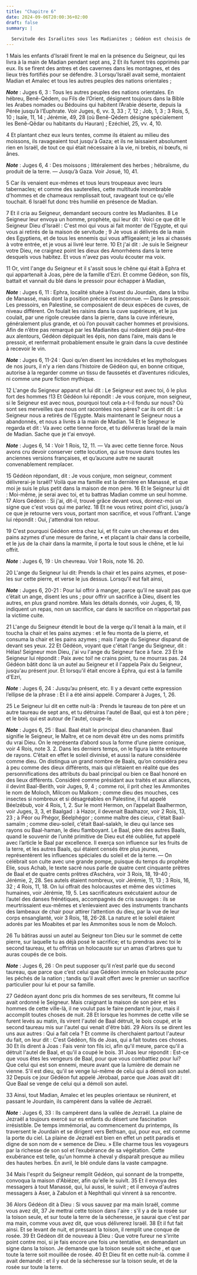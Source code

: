 ```yaml
---
title: "Chapitre 6"
date: 2024-09-06T20:00:36+02:00
draft: false
summary: |
  
  Servitude des Israélites sous les Madianites ; Gédéon est choisis de Dieu pour les délivrer.
---
```



1 Mais les enfants d'Israël firent le mal en la présence du Seigneur, qui les livra à la main de Madian pendant sept ans, 2 Et ils furent très opprimés par eux. Ils se firent des antres et des cavernes dans les montagnes, et des lieux très fortifiés pour se défendre. 3 Lorsqu'Israël avait semé, montaient Madian et Amalec et tous les autres peuples des nations orientales ;

***Note*** :  Juges 6, 3 : Tous les autres peuples des nations orientales. En hébreu, Benê-Qédem, ou Fils de l’Orient, désignent toujours dans la Bible les Arabes nomades ou Bédouins qui habitent l’Arabie déserte, depuis la Pérée jusqu’à l’Euphrate. Voir Juges, 6, vv. 3, 33 ; 7, 12 ; Job, 1, 3 ; 3 Rois, 5, 10 ; Isaïe, 11, 14 ; Jérémie, 49, 28 (où Benê-Qédem désigne spécialement les Benê-Qêdar ou habitants du Hauran) ; Ezéchiel, 25, vv. 4, 10.

4 Et plantant chez eux leurs tentes, comme ils étaient au milieu des moissons, ils ravageaient tout jusqu'à Gaza; et ils ne laissaient absolument rien en Israël, de tout ce qui était nécessaire à la vie, ni brebis, ni bœufs, ni ânes.

***Note*** :  Juges 6, 4 : Des moissons ; littéralement des herbes ; hébraïsme, du produit de la terre. ― Jusqu’à Gaza. Voir Josué, 10, 41.

5 Car ils venaient eux-mêmes et tous leurs troupeaux avec leurs tabernacles; et comme des sauterelles, cette multitude innombrable d'hommes et de chameaux remplissait tout, ravageant tout ce qu'elle touchait. 6 Israël fut donc très humilié en présence de Madian.


7 Et il cria au Seigneur, demandant secours contre les Madianites. 8 Le Seigneur leur envoya un homme, prophète, qui leur dit : Voici ce que dit le Seigneur Dieu d'Israël : C'est moi qui vous ai fait monter de l'Egypte, et qui vous ai retirés de la maison de servitude ; 9 Je vous ai délivrés de la main des Egyptiens, et de tous les ennemis qui vous affligeaient; je les ai chassés à votre entrée, et je vous ai livré leur terre. 10 Et j'ai dit : Je suis le Seigneur votre Dieu, ne craignez point les dieux des Amorrhéens dans la terre desquels vous habitez. Et vous n'avez pas voulu écouter ma voix.


11 Or, vint l'ange du Seigneur et il s'assit sous le chêne qui était à Ephra et qui appartenait à Joas, père de la famille d'Ezri. Et comme Gédéon, son fils, battait et vannait du blé dans le pressoir pour échapper à Madian,

***Note*** :  Juges 6, 11 : Ephra, localité située à l’ouest du Jourdain, dans la tribu de Manassé, mais dont la position précise est inconnue. ― Dans le pressoir. Les pressoirs, en Palestine, se composaient de deux espèces de cuves, de niveau différent. On foulait les raisins dans la cuve supérieure, et le jus coulait, par une rigole creusée dans la pierre, dans la cuve inférieure, généralement plus grande, et où l’on pouvait cacher hommes et provisions. Afin de n’être pas remarqué par les Madianites qui rodaient déjà peut-être aux alentours, Gédéon dépiquait les épis, non dans l’aire, mais dans le pressoir, et renfermait probablement ensuite le grain dans la cuve destinée à recevoir le vin.

***Note*** :  Juges 6, 11-24 : Quoi qu’en disent les incrédules et les mythologues de nos jours, il n’y a rien dans l’histoire de Gédéon qui, en bonne critique, autorise à la regarder comme un tissu de faussetés et d’aventures ridicules, ni comme une pure fiction mythique.

12 L'ange du Seigneur apparut et lui dit : Le Seigneur est avec toi, ô le plus fort des hommes !13 Et Gédéon lui répondit : Je vous conjure, mon seigneur, si le Seigneur est avec nous, pourquoi tout cela a-t-il fondu sur nous? Où sont ses merveilles que nous ont racontées nos pères? car ils ont dit : Le Seigneur nous a retirés de l'Egypte. Mais maintenant le Seigneur nous a abandonnés, et nous a livrés à la main de Madian. 14 Et le Seigneur le regarda et dit : Va avec cette tienne force, et tu délivreras Israël de la main de Madian. Sache que je t'ai envoyé.

***Note*** :  Juges 6, 14 : Voir 1 Rois, 12, 11. ― Va avec cette tienne force. Nous avons cru devoir conserver cette locution, qui se trouve dans toutes les anciennes versions françaises, et qu’aucune autre ne saurait convenablement remplacer.

15 Gédéon répondant, dit : Je vous conjure, mon seigneur, comment délivrerai-je Israël? Voilà que ma famille est la dernière en Manassé, et que moi je suis le plus petit dans la maison de mon père. 16 Et le Seigneur lui dit : Moi-même, je serai avec toi, et tu battras Madian comme un seul homme. 17 Alors Gédéon : Si j'ai, dit-il, trouvé grâce devant vous, donnez-moi un signe que c'est vous qui me parlez. 18 Et ne vous retirez point d'ici, jusqu'à ce que je retourne vers vous, portant mon sacrifice, et vous l'offrant. L'ange lui répondit : Oui, j'attendrai ton retour.


19 C'est pourquoi Gédéon entra chez lui, et fit cuire un chevreau et des pains azymes d'une mesure de farine, • et plaçant la chair dans la corbeille, et le jus de la chair dans la marmite, il porta le tout sous le chêne, et le lui offrit.

***Note*** :  Juges 6, 19 : Un chevreau. Voir 1 Rois, note 16. 20.

20 L'ange du Seigneur lui dit: Prends la chair et les pains azymes, et pose-les sur cette pierre, et verse le jus dessus. Lorsqu'il eut fait ainsi,

***Note*** :  Juges 6, 20-21 : Pour lui offrir à manger, parce qu’il ne savait pas que c’était un ange, disent les uns ; pour offrir un sacrifice à Dieu, disent les autres, en plus grand nombre. Mais les détails donnés, voir Juges, 6, 19, indiquent un repas, non un sacrifice, car dans le sacrifice on n’apportait pas la victime cuite.

21 L'ange du Seigneur étendit le bout de la verge qu'il tenait à la main, et il toucha la chair et les pains azymes : et le feu monta de la pierre, et consuma la chair et les pains azymes ; mais l'ange du Seigneur disparut de devant ses yeux. 22 Et Gédéon, voyant que c'était l'ange du Seigneur, dit : Hélas! Seigneur mon Dieu, j'ai vu l'ange du Seigneur face à face. 23 Et le Seigneur lui répondit : Paix avec toi! ne crains point, tu ne mourras pas. 24 Gédéon bâtit donc là un autel au Seigneur et il l'appela Paix du Seigneur, jusqu'au présent jour. Et lorsqu'il était encore à Ephra, qui est à la famille d'Ezri,

***Note*** :  Juges 6, 24 : Jusqu’au présent, etc. Il y a devant cette expression l’ellipse de la phrase : Et il a été ainsi appelé. Comparer à Juges, 1, 26.


25 Le Seigneur lui dit en cette nuit-là : Prends le taureau de ton père et un autre taureau de sept ans, et tu détruiras l'autel de Baal, qui est à ton père ; et le bois qui est autour de l'autel, coupe-le.

***Note*** :  Juges 6, 25 : Baal. Baal était le principal dieu chananéen. Baal signifie le Seigneur, le Maître, et ce nom devait être un des noms primitifs du vrai Dieu. On le représenta d’abord sous la forme d’une pierre conique, voir 4 Rois, note 3. 2. Dans les derniers temps, on le figura la tête entourée de rayons. C’était en effet le soleil divinisé, et aussi la nature considérée comme dieu. On distingua un grand nombre de Baals, qu’on considéra peu à peu comme des dieux différents, mais qui n’étaient en réalité que des personnifications des attributs du baal principal ou bien ce Baal honoré en des lieux différents. Considéré comme présidant aux traités et aux alliances, il devint Baal-Berith, voir Juges, 9, 4 ; comme roi, il prit chez les Ammonites le nom de Moloch, Milcom ou Malkom ; comme dieu des mouches, ces insectes si nombreux et si désagréables en Palestine, il fut appelé Béelzébub, voir 4 Rois, 1, 2. Sur le mont Hermon, on l’appelait Baalhermon, voir Juges, 3, 3, et Baalgad : à Hazor, il devenait
Baalhazor, voir 2 Rois, 13, 23 ; à Péor ou Phégor, Béelphégor ; comme maître des cieux, c’était Baal-samaïm ; comme dieu-soleil, c’était Baal-salakh, le dieu qui lance ses rayons ou Baal-haman, le dieu flamboyant. Le Baal, père des autres Baals, quand le souvenir de l’unité primitive de Dieu eut été oubliée, fut appelé avec l’article le Baal par excellence. Il exerça son influence sur les fruits de la terre, et les autres Baals, qui étaient censés être plus jeunes, représentèrent les influences spéciales du soleil et de la terre. ― On célébrait son culte avec une grande pompe, puisque du temps du prophète Elie, sous Achab, le texte sacré nous parle de quatre cent cinquante prêtres de Baal et de quatre cents prêtres d’Aschéra, voir 3 Rois, 18, 19-40 ; Jérémie, 2, 28. Ses autels étaient nombreux, voir Jérémie, 11, 13 ; 3 Rois, 16, 32 ; 4 Rois, 11, 18. On lui offrait des holocaustes et même des victimes humaines, voir Jérémie, 19, 5. Les sacrificateurs exécutaient autour de l’autel des danses frénétiques,
accompagnés de cris sauvages : ils se meurtrissaient eux-mêmes et s’enlevaient avec des instruments tranchants des lambeaux de chair pour attirer l’attention du dieu, par la vue de leur corps ensanglanté, voir 3 Rois, 18, 26-28. La nature et le soleil étaient adorés par les Moabites et par les Ammonites sous le nom de Moloch.

26 Tu bâtiras aussi un autel au Seigneur ton Dieu sur le sommet de cette pierre, sur laquelle tu as déjà posé le sacrifice; et tu prendras avec toi le second taureau, et tu offriras un holocauste sur un amas d'arbres que tu auras coupés de ce bois.

***Note*** :  Juges 6, 26 : On peut supposer qu’il n’est parlé que du second taureau, que parce que c’est celui que Gédéon immola en holocauste pour les péchés de la nation ; tandis qu’il avait offert avec le premier un sacrifice particulier pour lui et pour sa famille.

27 Gédéon ayant donc pris dix hommes de ses serviteurs, fit comme lui avait ordonné le Seigneur. Mais craignant la maison de son père et les hommes de cette ville-là, il ne voulut pas le faire pendant le jour, mais il accomplit toutes choses de nuit. 28 Et lorsque les hommes de cette ville se furent levés au matin, ils virent l'autel de Baal détruit, le bois coupé, et le second taureau mis sur l'autel qui venait d'être bâti. 29 Alors ils se dirent les uns aux autres : Qui a fait cela ? Et comme ils cherchaient partout l'auteur du fait, on leur dit : C'est Gédéon, fils de Joas, qui a fait toutes ces choses. 30 Et ils dirent à Joas : Fais venir ton fils ici, afin qu'il meure, parce qu'il a détruit l'autel de Baal, et qu'il a coupé le bois. 31 Joas leur répondit : Est-ce que vous êtes les vengeurs de Baal, pour que vous combattiez pour lui? Que celui qui est son ennemi, meure avant que la lumière de demain ne vienne. S'il est dieu, qu'il se venge lui-même de celui qui a démoli son autel. 32 Depuis ce jour Gédéon fut
appelé Jérobaal, parce que Joas avait dit : Que Baal se venge de celui qui a démoli son autel.


33 Ainsi, tout Madian, Amalec et les peuples orientaux se réunirent, et passant le Jourdain, ils campèrent dans la vallée de Jezraël.

***Note*** :  Juges 6, 33 : Ils campèrent dans la vallée de Jezraël. La plaine de Jezraël a toujours exercé sur es enfants du désert une fascination irrésistible. De temps immémorial, au commencement du printemps, ils traversent le Jourdain et se dirigent vers Bethsan, qui, pour eux, est comme la porte du ciel. La plaine de Jezraël est bien en effet un petit paradis et digne de son nom de « semence de Dieu. » Elle charme tous les voyageurs par la richesse de son sol et l’exubérance de sa végétation. Cette exubérance est telle, qu’un homme à cheval y disparaît presque au milieu des hautes herbes. En avril, le blé ondule dans la vaste campagne.

34 Mais l'esprit du Seigneur remplit Gédéon, qui sonnant de la trompette, convoqua la maison d'Abiézer, afin qu'elle le suivît. 35 Et il envoya des messagers à tout Manassé, qui, lui aussi, le suivit ; et il envoya d'autres messagers à Aser, à Zabulon et à Nephthali qui vinrent à sa rencontre.


36 Alors Gédéon dit à Dieu : Si vous sauvez par ma main Israël, comme vous avez dit, 37 Je mettrai cette toison dans l'aire : s'il y a de la rosée sur la toison seule, et sur toute la terre de la sécheresse, je saurai que c'est par ma main, comme vous avez dit, que vous délivrerez Israël. 38 Et il fut fait ainsi. Et se levant de nuit, et pressant la toison, il remplit une conque de rosée. 39 Et Gédéon dit de nouveau à Dieu : Que votre fureur ne s'irrite point contre moi, si je fais encore une fois une tentative, en demandant un signe dans la toison. Je demande que la toison seule soit sèche , et que toute la terre soit mouillée de rosée. 40 Et Dieu fit en cette nuit-là. comme il avait demandé : et il y eut de la sécheresse sur la toison seule, et de la rosée sur toute la terre.

